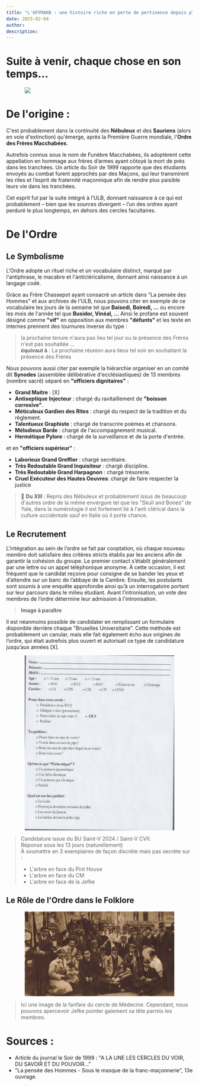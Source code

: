```yaml
---
title: "L'OFFMAKB : une histoire riche en perte de pertinence depuis plus de 20 ans..."
date: 2025-02-04
author:
description: 
---
```

  
    

<style>
  img {
    display: block;
    margin-left: auto;
    margin-right: auto;
    max-width: 80%; /* Pour garantir que l'image ne dépasse pas la largeur de l'écran */
  }
</style>

# Suite à venir, chaque chose en son temps...

![](/meme.png)

#  De l'origine : 
C'est probablement dans la continuité des **Nébuleux** et des **Sauriens** (alors en voie d'extinction) qu'émerge, après la Première Guerre mondiale, l'**Ordre des Frères Macchabées**. 

Autrefois connus sous le nom de Funèbre Macchabées, ils adoptèrent cette appellation en hommage aux frères d’armes ayant côtoyé la mort de près dans les tranchées. Un article du Soir de 1999 rapporte que des étudiants envoyés au combat furent approchés par des Maçons, qui leur transmirent les rites et l’esprit de fraternité maçonnique afin de rendre plus paisible leurs vie dans les tranchées.

Cet esprit fut par la suite intégré à l’ULB, donnant naissance à ce qui est probablement – bien que les sources divergent – l’un des ordres ayant perduré le plus longtemps, en dehors des cercles facultaires.

# De l'Ordre
## Le Symbolisme
L'Ordre adopte un rituel riche et un vocabulaire distinct, marqué par l'antiphrase, le macabre et l'anticléricalisme, donnant ainsi naissance à un langage codé.

Gràce au Frère Chassepot ayant consacré un article dans "La pensée des Hommes" et aux archives de l'ULB, nous pouvons citer en exemple de ce vocabulaire les jours de la semaine tel que **Baisedi, Boiredi, ...** ou encore les mois de l'année tel que **Busidor, Vinéal, ...**
Ainsi le profane est souvent désigné comme **"vif"** en opposition aux membres **"défunts"** et les texte en internes prennent des tournures inverse du type : 
> la prochaine tenure n'aura pas lieu tel jour ou la présence des Frères n'est pas souhaitée ...  <br>
> **équivaut à** : La prochaine réunion aura lieux tel soir en souhaitant la présence des Frères

Nous pouvons aussi citer par exemple la hiérarchie organiser en un comité dit **Synodes** (assemblée délibérative d'ecclésiastiques) de 13 membres (nombre sacré) séparé en **"officiers dignitaires"** :
- **Grand Maitre** : [X]
- **Antiseptique Injecteur** : chargé du ravitaillement de **"boisson corrosive"**.
- **Méticuleux Gardien des Rites** : chargé du respect de la tradition et du règlement.
- **Talentueux Graphiste** : chargé de transcrire poèmes et chansons.
- **Mélodieux Barde** : chargé de l'accompagnement musical.
- **Hermétique Pylore** : chargé de la surveillance et de la porte d'entrée.

et en **"officiers supérieur"** : 
- **Laborieux Grand Greffier** : chargé secrétaire.
- **Très Redoutable Grand Inquisiteur** : chargé discipline.
- **Très Redoutable Grand Harpagnon** : chargé trésorerie.
- **Cruel Exécuteur des Hautes Oeuvres**: chargé de faire respecter la justice

> 📖 **Du XIII** : Repris des Nébuleux et probablement issus de beaucoup d'autres ordre de la même envergure tel que les "Skull and Bones" de Yale, dans la numérologie il est fortement lié à l'anti clérical dans la culture occidentale sauf en Italie où il porte chance.
## Le Recrutement 
L'intégration au sein de l’ordre se fait par cooptation, où chaque nouveau membre doit satisfaire des critères stricts établis par les anciens afin de garantir la cohésion du groupe.
Le premier contact s’établit généralement par une lettre ou un appel téléphonique anonyme. À cette occasion, il est fréquent que le candidat reçoive pour consigne de se bander les yeux et d’attendre sur un banc de l’abbaye de la Cambre.
Ensuite, les postulants sont soumis à une enquête approfondie ainsi qu’à un interrogatoire portant sur leur parcours dans le milieu étudiant. Avant l’intronisation, un vote des membres de l’ordre détermine leur admission à l'intronisation.

> **Image à paraître**

Il est néanmoins possible de candidater en remplissant un formulaire disponible derrière chaque "Bruxelles Universitaire". Cette méthode est probablement un canular, mais elle fait également écho aux origines de l’ordre, qui était autrefois plus ouvert et autorisait ce type de candidature jusqu’aux années [X].

![](candidature.jpg)

> Candidature issue du BU Saint-V 2024 / Saint-V CVII. <br>
> Réponse sous les 13 jours (naturellement) <br>
> À soumettre en 3 exemplaires de façon discrète mais pas secrète sur :
> - L'arbre en face du Pint House
> - L'arbre en face du CM
> - L'arbre en face de la Jefke <br>

## Le Rôle de l'Ordre dans le Folklore

![](fanfare.jpg)

> Ici une image de la fanfare du cercle de Médecine. Cependant, nous pouvons apercevoir Jefke pointer gaiement sa tête parmis les membres. 

# Sources : 
- Article du journal le Soir de 1999 : "A LA UNE LES CERCLES DU VOIR, DU SAVOIR ET DU POUVOIR..."
-  "La pensée des Hommes - Sous le masque de la franc-maçonnerie", 13e ouvrage.
